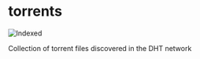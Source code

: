 torrents 
========
![Indexed](https://img.shields.io/badge/indexed-89980-blue)

Collection of torrent files discovered in the DHT network
